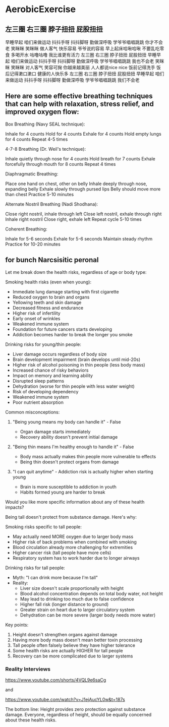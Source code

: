 # AerobicExercise

##  左三圈 右三圈 脖子扭扭 屁股扭扭 
早睡早起 咱们来做运动 
抖抖手呀 抖抖脚呀 勤做深呼吸 
学爷爷唱唱跳跳 你才不会老 
笑眯眯 笑眯眯 做人客气 快乐容易 
爷爷说的容易 早上起床哈啾哈啾 
不要乱吃零食 多喝开水 咕噜咕噜 
我比谁更有活力 
左三圈 右三圈 脖子扭扭 屁股扭扭 
早睡早起 咱们来做运动 
抖抖手呀 抖抖脚呀 勤做深呼吸 
学爷爷唱唱跳跳 我也不会老 
笑眯眯 笑眯眯 对人客气 笑容可掬 
你越来越美丽 人人都说nice nice 
饭前记得洗手 饭后记得漱口漱口 
健康的人快乐多 
左三圈 右三圈 脖子扭扭 屁股扭扭 
早睡早起 咱们来做运动 
抖抖手呀 抖抖脚呀 勤做深呼吸 
学爷爷唱唱跳跳 我们不会老 

## Here are some effective breathing techniques that can help with relaxation, stress relief, and improved oxygen flow:

Box Breathing (Navy SEAL technique):


Inhale for 4 counts
Hold for 4 counts
Exhale for 4 counts
Hold empty lungs for 4 counts
Repeat 4-5 times


4-7-8 Breathing (Dr. Weil's technique):


Inhale quietly through nose for 4 counts
Hold breath for 7 counts
Exhale forcefully through mouth for 8 counts
Repeat 4 times


Diaphragmatic Breathing:


Place one hand on chest, other on belly
Inhale deeply through nose, expanding belly
Exhale slowly through pursed lips
Belly should move more than chest
Practice 5-10 minutes


Alternate Nostril Breathing (Nadi Shodhana):


Close right nostril, inhale through left
Close left nostril, exhale through right
Inhale right nostril
Close right, exhale left
Repeat cycle 5-10 times


Coherent Breathing:


Inhale for 5-6 seconds
Exhale for 5-6 seconds
Maintain steady rhythm
Practice for 10-20 minutes


## for bunch Narcsisitic peronal

Let me break down the health risks, regardless of age or body type:

Smoking health risks (even when young):
- Immediate lung damage starting with first cigarette
- Reduced oxygen to brain and organs
- Yellowing teeth and skin damage
- Decreased fitness and endurance
- Higher risk of infertility
- Early onset of wrinkles
- Weakened immune system
- Foundation for future cancers starts developing
- Addiction becomes harder to break the longer you smoke

Drinking risks for young/thin people:
- Liver damage occurs regardless of body size
- Brain development impairment (brain develops until mid-20s)
- Higher risk of alcohol poisoning in thin people (less body mass)
- Increased chance of risky behaviors
- Impact on memory and learning ability
- Disrupted sleep patterns
- Dehydration (worse for thin people with less water weight)
- Risk of developing dependency
- Weakened immune system
- Poor nutrient absorption

Common misconceptions:
1. "Being young means my body can handle it" - False
   - Organ damage starts immediately
   - Recovery ability doesn't prevent initial damage

2. "Being thin means I'm healthy enough to handle it" - False
   - Body mass actually makes thin people more vulnerable to effects
   - Being thin doesn't protect organs from damage

3. "I can quit anytime" - Addiction risk is actually higher when starting young
   - Brain is more susceptible to addiction in youth
   - Habits formed young are harder to break

Would you like more specific information about any of these health impacts?

Being tall doesn't protect from substance damage. Here's why:

Smoking risks specific to tall people:
- May actually need MORE oxygen due to larger body mass
- Higher risk of back problems when combined with smoking
- Blood circulation already more challenging for extremities
- Higher cancer risk (tall people have more cells)
- Respiratory system has to work harder due to longer airways

Drinking risks for tall people:
- Myth: "I can drink more because I'm tall"
- Reality:
  - Liver size doesn't scale proportionally with height
  - Blood alcohol concentration depends on total body water, not height
  - May lead to drinking too much due to false confidence
  - Higher fall risk (longer distance to ground)
  - Greater strain on heart due to larger circulatory system
  - Dehydration can be more severe (larger body needs more water)

Key points:
1. Height doesn't strengthen organs against damage
2. Having more body mass doesn't mean better toxin processing
3. Tall people often falsely believe they have higher tolerance
4. Some health risks are actually HIGHER for tall people
5. Recovery can be more complicated due to larger systems


### Reality Interviews
<https://www.youtube.com/shorts/4VQL9e6saCg>

and

<https://www.youtube.com/watch?v=J1ejAucYL0w&t=187s>

The bottom line: Height provides zero protection against substance damage. Everyone, regardless of height, should be equally concerned about these health risks.
